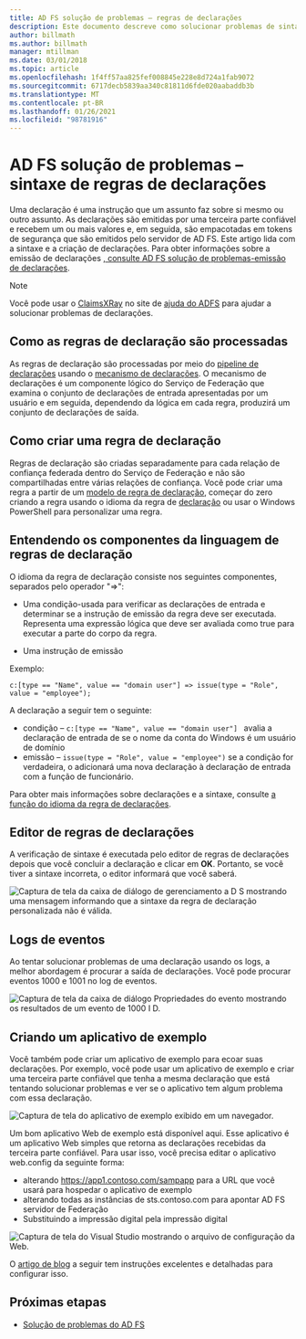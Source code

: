 ```yaml
---
title: AD FS solução de problemas – regras de declarações
description: Este documento descreve como solucionar problemas de sintaxe de regra de declarações com AD FS
author: billmath
ms.author: billmath
manager: mtillman
ms.date: 03/01/2018
ms.topic: article
ms.openlocfilehash: 1f4ff57aa825fef008845e228e8d724a1fab9072
ms.sourcegitcommit: 6717decb5839aa340c81811d6fde020aabaddb3b
ms.translationtype: MT
ms.contentlocale: pt-BR
ms.lasthandoff: 01/26/2021
ms.locfileid: "98781916"
---
```

# <a name="ad-fs-troubleshooting---claims-rules-syntax"></a>AD FS solução de problemas – sintaxe de regras de declarações
Uma declaração é uma instrução que um assunto faz sobre si mesmo ou outro assunto.  As declarações são emitidas por uma terceira parte confiável e recebem um ou mais valores e, em seguida, são empacotadas em tokens de segurança que são emitidos pelo servidor de AD FS.  Este artigo lida com a sintaxe e a criação de declarações.  Para obter informações sobre a emissão de declarações [, consulte AD FS solução de problemas-emissão de declarações](ad-fs-tshoot-claims-issuance.md).

>[!NOTE]
>Você pode usar o [ClaimsXRay](https://adfshelp.microsoft.com/ClaimsXray/TokenRequest) no site de [ajuda do ADFS](https://adfshelp.microsoft.com) para ajudar a solucionar problemas de declarações.

## <a name="how-claim-rules-are-processed"></a>Como as regras de declaração são processadas
As regras de declaração são processadas por meio do [pipeline de declarações](../../ad-fs/technical-reference/The-Role-of-the-Claims-Pipeline.md) usando o [mecanismo de declarações](../../ad-fs/technical-reference/The-Role-of-the-Claims-Engine.md). O mecanismo de declarações é um componente lógico do Serviço de Federação que examina o conjunto de declarações de entrada apresentadas por um usuário e em seguida, dependendo da lógica em cada regra, produzirá um conjunto de declarações de saída.

## <a name="how-to-create-a-claim-rule"></a>Como criar uma regra de declaração
Regras de declaração são criadas separadamente para cada relação de confiança federada dentro do Serviço de Federação e não são compartilhadas entre várias relações de confiança. Você pode criar uma regra a partir de um [modelo de regra de declaração](../../ad-fs/technical-reference/determine-the-type-of-claim-rule-template-to-use.md), começar do zero criando a regra usando o idioma da regra de [declaração](../../ad-fs/technical-reference/when-to-use-a-custom-claim-rule.md) ou usar o Windows PowerShell para personalizar uma regra.

## <a name="understanding-the-components-of-the-claim-rule-language"></a>Entendendo os componentes da linguagem de regras de declaração
O idioma da regra de declaração consiste nos seguintes componentes, separados pelo operador "=>":

- Uma condição-usada para verificar as declarações de entrada e determinar se a instrução de emissão da regra deve ser executada.  Representa uma expressão lógica que deve ser avaliada como true para executar a parte do corpo da regra.

- Uma instrução de emissão

Exemplo:

```c:[type == "Name", value == "domain user"] => issue(type = "Role", value = "employee");```

A declaração a seguir tem o seguinte:
- condição – `c:[type == "Name", value == "domain user"] ` avalia a declaração de entrada de se o nome da conta do Windows é um usuário de domínio
- emissão – `issue(type = "Role", value = "employee")` se a condição for verdadeira, o adicionará uma nova declaração à declaração de entrada com a função de funcionário.

Para obter mais informações sobre declarações e a sintaxe, consulte [a função do idioma da regra de declarações](../../ad-fs/technical-reference/the-role-of-the-claim-rule-language.md).

## <a name="claims-rule-editor"></a>Editor de regras de declarações
A verificação de sintaxe é executada pelo editor de regras de declarações depois que você concluir a declaração e clicar em **OK**.  Portanto, se você tiver a sintaxe incorreta, o editor informará que você saberá.

![Captura de tela da caixa de diálogo de gerenciamento a D S mostrando uma mensagem informando que a sintaxe da regra de declaração personalizada não é válida.](media/ad-fs-tshoot-claims/claims1.png)

## <a name="event-logs"></a>Logs de eventos
Ao tentar solucionar problemas de uma declaração usando os logs, a melhor abordagem é procurar a saída de declarações.  Você pode procurar eventos 1000 e 1001 no log de eventos.

![Captura de tela da caixa de diálogo Propriedades do evento mostrando os resultados de um evento de 1000 I D.](media/ad-fs-tshoot-claims/claims2.png)

## <a name="creating-a-sample-application"></a>Criando um aplicativo de exemplo
Você também pode criar um aplicativo de exemplo para ecoar suas declarações.  Por exemplo, você pode usar um aplicativo de exemplo e criar uma terceira parte confiável que tenha a mesma declaração que está tentando solucionar problemas e ver se o aplicativo tem algum problema com essa declaração.

![Captura de tela do aplicativo de exemplo exibido em um navegador.](media/ad-fs-tshoot-claims/claim4.png)

Um bom aplicativo Web de exemplo está disponível aqui.  Esse aplicativo é um aplicativo Web simples que retorna as declarações recebidas da terceira parte confiável.  Para usar isso, você precisa editar o aplicativo web.config da seguinte forma:
- alterando https://app1.contoso.com/sampapp para a URL que você usará para hospedar o aplicativo de exemplo
- alterando todas as instâncias de sts.contoso.com para apontar AD FS servidor de Federação
- Substituindo a impressão digital pela impressão digital

![Captura de tela do Visual Studio mostrando o arquivo de configuração da Web.](media/ad-fs-tshoot-claims/claims3.png)

O [artigo de blog](/archive/blogs/tangent_thoughts/install-and-configure-a-simple-net-4-5-sample-federated-application-samapp) a seguir tem instruções excelentes e detalhadas para configurar isso.

## <a name="next-steps"></a>Próximas etapas

- [Solução de problemas do AD FS](ad-fs-tshoot-overview.md)
